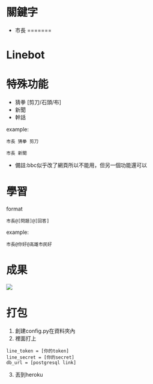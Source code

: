 # 關鍵字

+ 市長 
=======
#  Linebot

# 特殊功能

+ 猜拳 [剪刀/石頭/布]
+ 新聞 
+ 幹話

example:
```c=
市長 猜拳 剪刀
```
```c=
市長 新聞
```

+ 備註:bbc似乎改了網頁所以不能用，但另一個功能還可以 

# 學習
format
```c=
市長@[問題]@[回答]
```
example:
```c=
市長@你好@高雄市民好
```

# 成果
![](https://i.imgur.com/3950GEt.png)

# 打包
1. 創建config.py在資料夾內
2. 裡面打上
```
line_token = [你的token]
line_secret = [你的secret]
db_url = [postgresql link]
```
3. 丟到heroku
